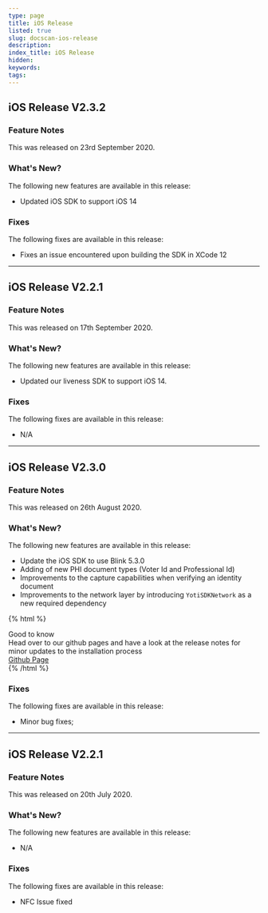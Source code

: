 ```yaml
---
type: page
title: iOS Release
listed: true
slug: docscan-ios-release
description: 
index_title: iOS Release
hidden: 
keywords: 
tags: 
---
```


## iOS Release V2.3.2

### Feature Notes

This was released on 23rd September 2020.

### What's New?

The following new features are available in this release:

- Updated iOS SDK to support iOS 14

### Fixes

The following fixes are available in this release:

- Fixes an issue encountered upon building the SDK in XCode 12

---

## iOS Release V2.2.1

### Feature Notes

 This was released on 17th September 2020.

### What's New?

The following new features are available in this release:

- Updated our liveness SDK to support iOS 14.

### Fixes

 The following fixes are available in this release:

- N/A

---

## iOS Release V2.3.0

### Feature Notes

This was released on 26th August 2020.

### What's New?

The following new features are available in this release:

- Update the iOS SDK to use Blink 5.3.0
- Adding of new PHI document types (Voter Id and Professional Id)
- Improvements to the capture capabilities when verifying an identity document
- Improvements to the network layer by introducing `YotiSDKNetwork` as a new required dependency

{% html %}
<div class="alert-GTK">
    <div class="alert-title" id="GTK">
        Good to know
    </div>
    <div class="alert-text">
        Head over to our github pages and have a look at the release notes for minor updates to the installation process 
    </div>
    <div class="alert-links"> 
        <a href="https://github.com/getyoti/yoti-doc-scan-ios/releases/tag/v2.3.0">Github Page</a>
   </div>
</div>
{% /html %}

### Fixes

 The following fixes are available in this release:

- Minor bug fixes;

---

## iOS Release V2.2.1

### Feature Notes

This was released on 20th July 2020.

### What's New?

The following new features are available in this release:

- N/A

### Fixes

The following fixes are available in this release:

- NFC Issue fixed